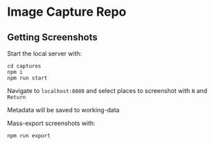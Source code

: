 # Image Capture Repo

## Getting Screenshots

Start the local server with:
```
cd captures
npm i
npm run start
```

Navigate to `localhost:8080` and select places to screenshot with `N` and `Return`

Metadata will be saved to working-data

Mass-export screenshots with:
```
npm run export
```

